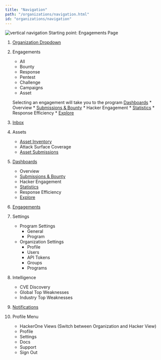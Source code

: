 ```yaml
---
title: "Navigation"
path: "/organizations/navigation.html"
id: "organizations/navigation"
---
```


![vertical navigation](/images/vertical-navigation1.png)
Starting point: Engagements Page




1. [Organization Dropdown](organization-dropdown.html)
2. Engagements
    * All
    * Bounty
    * Response
    * Pentest
    * Challenge
    * Campaigns
    * Asset

    Selecting an engagement will take you to the program [Dashboards](dashboards.html)
        * Overview
        * [Submissions & Bounty](submissions-bounty-dashboard.html)
        * Hacker Engagement
        * [Statistics](statistics-dashboard.html)
        * Response Efficiency
        * [Explore](explore.html)
3. [Inbox](inbox.html)
3. Assets
    * [Asset Inventory](asset-inventory.html)
    * Attack Surface Coverage
    * [Asset Submissions](asset-inventory.html#advanced-features)
4. [Dashboards](dashboards.html)
    * Overview
    * [Submissions & Bounty](submissions-bounty-dashboard.html)
    * Hacker Engagement
    * [Statistics](statistics-dashboard.html)
    * Response Efficiency
    * [Explore](explore.html)
5. [Engagements](engagements.html)
6. Settings
    * Program Settings
        * General
        * Program
    * Organization Settings
        * Profile
        * Users
        * API Tokens
        * Groups
        * Programs
7. Intelligence
    * CVE Discovery
    * Global Top Weaknesses
    * Industry Top Weaknesses
8. [Notifications](notifications.html)
9. Profile Menu
    * HackerOne Views (Switch between Organization and Hacker View)
    * Profile
    * Settings
    * Docs
    * Support
    * Sign Out
